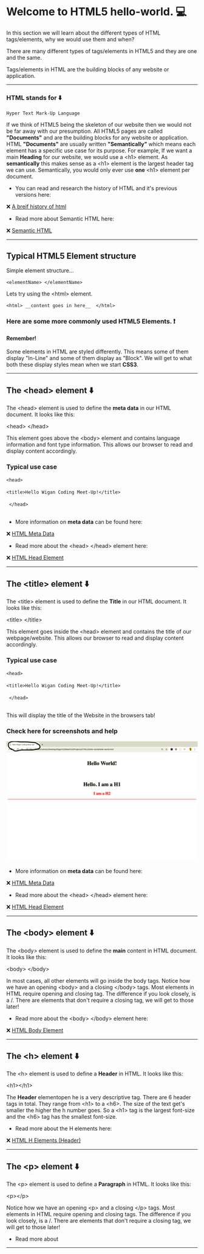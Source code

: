 # Welcome to HTML5 hello-world.  :computer:

In this section we will learn about the different types of HTML tags/elements, why we would use them and when?

There are many different types of tags/elements in HTML5 and they are one and the same.

Tags/elements in HTML are the building blocks of any website or application.

___

### HTML stands for   :arrow_down:
```
Hyper Text Mark-Up Language
```

If we think of HTML5 being the skeleton of our website then we would not be far away with our presumption.
All HTML5 pages are called <b>"Documents"</b> and are the building blocks for any website or application. HTML <b>"Documents"</b> are usually written <b>"Semantically"</b> which means each element has a specific use case for its purpose. For example, If we want a main <b>Heading</b> for our website, we would use a &#60;h1&#62; element. As <b>semantically</b> this makes sense as a &#60;h1&#62; element is the largest header tag we can use. Semantically, you would only ever use <b>one</b> &#60;h1&#62; element per document. 

* You can read and research the history of HTML and it's previous versions here:

:x: [A breif history of html](https://www.wired.com/1997/04/a-brief-history-of-html/)

* Read more about Semantic HTML here:

:x: [Semantic HTML](https://developer.mozilla.org/en-US/docs/Glossary/Semantics#Semantics_in_HTML)

___

## Typical HTML5 Element structure

Simple element structure...
```
<elementName> </elementName>
```
Lets try using the &#60;html&#62; element.

```
<html> __content goes in here__  </html>
```

### Here are some more commonly used HTML5 Elements.   :heavy_exclamation_mark:

#### Remember!
Some elements in HTML are styled differently. This means some of them display "In-Line" and some of them display as "Block". We will get to what both these display styles mean when we start <b>CSS3</b>.

___

## The &#60;head&#62; element   :arrow_down:
The &#60;head&#62; element is used to define the <b>meta data</b> in our HTML document. It looks like this:

&#60;head&#62; &#60;/head&#62;

This element goes above the &#60;body&#62; element and contains language information and font type information. This allows our browser to read and display content accordingly.

### Typical use case

```
<head>

<title>Hello Wigan Coding Meet-Up!</title>

 </head>
 
 ```

* More information on <b>meta data</b> can be found here:


:x: [HTML Meta Data](https://developer.mozilla.org/en-US/docs/Learn/HTML/Introduction_to_HTML/The_head_metadata_in_HTML)


* Read more about the &#60;head&#62; &#60;/head&#62; element here:

:x: [HTML Head Element](https://developer.mozilla.org/en-US/docs/Web/HTML/Element/head)

___

## The &#60;title&#62; element   :arrow_down:
The &#60;title&#62; element is used to define the <b>Title</b> in our HTML document. It looks like this:

&#60;title&#62; &#60;/title&#62;

This element goes inside the &#60;head&#62; element and contains the title of our webpage/website. This allows our browser to read and display content accordingly.

### Typical use case

```
<head>

<title>Hello Wigan Coding Meet-Up!</title>

 </head>
 
 ```

 This will display the title of the Website in the browsers tab! 

 ### Check here for screenshots and help

 ![](Images/title.png)


* More information on <b>meta data</b> can be found here:


:x: [HTML Meta Data](https://developer.mozilla.org/en-US/docs/Learn/HTML/Introduction_to_HTML/The_head_metadata_in_HTML)


* Read more about the &#60;head&#62; &#60;/head&#62; element here:

:x: [HTML Head Element](https://developer.mozilla.org/en-US/docs/Web/HTML/Element/head)

___

## The &#60;body&#62; element   :arrow_down:
The &#60;body&#62; element is used to define the <b>main</b> content in HTML document. It looks like this:

&#60;body&#62; &#60;/body&#62;

In most cases, all other elements will go inside the body tags.
Notice how we have an opening &#60;body&#62; and a closing &#60;/body&#62; tags. Most elements in HTML require opening and closing tag. The difference if you look closely, is a /.
There are elements that don't require a closing tag, we will get to those later!

* Read more about the &#60;body&#62; &#60;/body&#62; element here:

:x: [HTML Body Element](https://developer.mozilla.org/en-US/docs/Web/HTML/Element/body)


___

## The &#60;h&#62; element   :arrow_down:
The &#60;h&#62; element is used to define a <b>Header</b> in HTML. It looks like this:

&#60;h1&#62;&#60;/h1&#62;

The <b>Header</b> elementopen he   is a very descriptive tag. There are 6 header tags in total. They range from &#60;h1&#62; to a &#60;h6&#62;. The size of the text get's smaller the higher the h number goes. So a &#60;h1&#62; tag is the largest font-size and the &#60;h6&#62; tag has the smallest font-size.

* Read more about the H elements here:

:x: [HTML H Elements (Header)](https://developer.mozilla.org/en-US/docs/Web/HTML/Element/Heading_Elements)

___

## The &#60;p&#62; element   :arrow_down:
The &#60;p&#62; element is used to define a <b>Paragraph</b> in HTML. It looks like this:

&#60;p&#62;&#60;/p&#62;

Notice how we have an opening &#60;p&#62; and a closing &#60;/p&#62; tags. Most elements in HTML require opening and closing tags. The difference if you look closely, is a /.
There are elements that don't require a closing tag, we will get to those later!

* Read more about 

___


